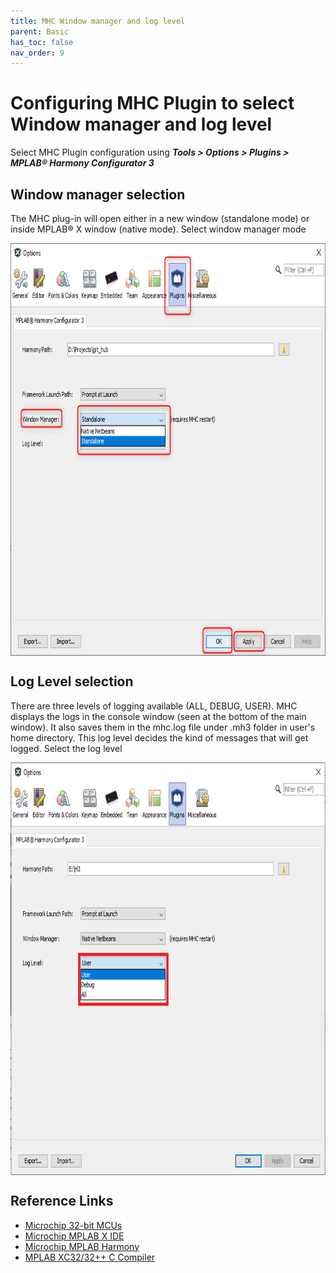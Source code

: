```yaml
---
title: MHC Window manager and log level
parent: Basic
has_toc: false
nav_order: 9
---
```


# Configuring MHC Plugin to select Window manager and log level

Select MHC Plugin configuration using ***Tools > Options > Plugins > MPLAB® Harmony Configurator 3***

## Window manager selection
The MHC plug-in will open either in a new window (standalone mode) or inside MPLAB® X window (native mode). Select window manager mode

<img src = "images/mhc_window_mode.png" width="750" height="660" align="middle">  

## Log Level selection
There are three levels of logging available (ALL, DEBUG, USER). MHC displays the logs in the console window (seen at the bottom of the main window). It also saves them in the mhc.log file under .mh3 folder in user's home directory. This log level decides the kind of messages that will get logged.  Select the log level

<img src = "images/mhc_log_level.png" width="750" height="660" align="middle">  

## Reference Links
- <a href="https://www.microchip.com/design-centers/32-bit" target="_blank">Microchip 32-bit MCUs</a>
- <a href="https://www.microchip.com/mplab/mplab-x-ide" target="_blank">Microchip MPLAB X IDE</a>
- <a href="https://www.microchip.com/mplab/mplab-harmony" target="_blank">Microchip MPLAB Harmony</a>
- <a href="https://www.microchip.com/mplab/compilers" target="_blank">MPLAB XC32/32++ C Compiler</a>

